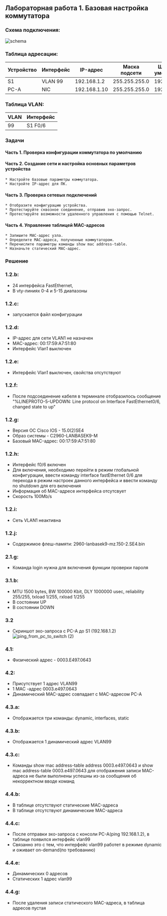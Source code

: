## Лабораторная работа 1. Базовая настройка коммутатора

### Схема подключения:

![schema](https://user-images.githubusercontent.com/18709313/109419041-1e1a4d80-79d4-11eb-95f8-b8b26630ad66.png)

### Таблица адресации:
Устройство | Интерфейс | IP-адрес | Маска подсети | Шлюз по умолчанию
------------ | ------------- | ------------- | ------------- | -------------
S1 | VLAN 99 | 192.168.1.2 | 255.255.255.0 | 192.168.1.1
PC-A | NIC | 192.168.1.10 | 255.255.255.0 | 192.168.1.1

### Таблица VLAN:
VLAN | Интерфейс
------------ | -------------
99| S1 F0/6


### Задачи 
#### Часть 1. Проверка конфигурации коммутатора по умолчанию
#### Часть 2. Создание сети и настройка основных параметров устройства
    * Настройте базовые параметры коммутатора.
    * Настройте IP-адрес для ПК.   
#### Часть 3. Проверка сетевых подключений
    * Отобразите конфигурацию устройства.
    * Протестируйте сквозное соединение, отправив эхо-запрос.
    * Протестируйте возможности удаленного управления с помощью Telnet.    
#### Часть 4. Управление таблицей MAC-адресов
    * Запишите MAC-адрес узла.
    * Определите МАС-адреса, полученные коммутатором.
    * Перечислите параметры команды show mac address-table.
    * Назначьте статический MAC-адрес.

### Решение 
### 1.2.b: 
  * 24 интерфейса FastEthernet,
  * В vty-линиях 0-4 и 5-15 диапазоны
### 1.2.c: 
  * запускается файл конфигурации
### 1.2.d: 
  * IP-адрес для сети VLAN1 не назначен
  * MAC-адрес: 00:17:59:A7:51:80
  * Интерфейс Vlan1 выключен
### 1.2.e: 
  * Интерфейс Vlan1 выключен, свойства отсутствуют
### 1.2.f: 
  * После подсоединение кабеля в терминале отобразилось сообщение "%LINEPROTO-5-UPDOWN: Line protocol on Interface FastEthernet0/6, changed state to up"
### 1.2.g: 
  * Версия OC Cisco IOS - 15.0(2)SE4
  * Образ системы - C2960-LANBASEK9-M
  * Базовый MAC-адрес: 00:17:59:A7:51:80
### 1.2.h:
  * Интерфейс f0/6 включен
  * Для включения, необходимо перейти в режим глобальной конфигурации, ввести команду interface fastEthernet 0/6 для перехода в режим настроек данного интерфейса и ввести команду no shutdown для его включения
  * Информация об MAC-адресе интерфейса отсутсвует
  * Скорость 100Mb/s
### 1.2.i:
  * Сеть VLAN1 неактивна
### 1.2.j: 
  * Содержимое флеш-памяти: 2960-lanbasek9-mz.150-2.SE4.bin

### 2.1.g: 
  * Команда login нужна для включения функции проверки пароля

### 3.1.b:
  * MTU 1500 bytes, BW 100000 Kbit, DLY 1000000 usec, reliability 255/255, txload 1/255, rxload 1/255
  * В состоянии UP
  * В состоянии DOWN
### 3.2
  * Скриншот эхо-запроса с PC-A до S1 (192.168.1.2)
![ping_from_pc_to_switch (2)](https://user-images.githubusercontent.com/18709313/109425683-1ec1dc80-79f2-11eb-8395-1a3842252a1f.png)


### 4.1: 
  * Физический адрес - 0003.E497.0643
### 4.2:
  * Присутствует 1 адрес VLAN99
  * 1 MAC -адрес 0003.e497.0643
  * Динамический MAC-адрес совпадает с MAC-адресом PC-A
### 4.3.a: 
  * Отображается три команды: dynamic, interfaces, static
### 4.3.b: 
  * Отображается 1 динамический адрес VLAN99
### 4.3.c: 
  * Команды show mac address-table address 0003.e497.0643 и show mac address-table 0003.e497.0643 для отображения записи MAC-адреса не были выполнены успешны из-за сообщения об некорректном вводе команд
### 4.4.b: 
  * В таблице отсутствуют статические MAC-адреса
  * В таблице отсутствуют динамические MAC-адреса
### 4.4.c:
  * После отправки эхо-запроса с консоли PC-A(ping 192.168.1.2), в таблице появился интерфейс vlan99
  * Связанно это с тем, что интерфейс vlan99 работет в режиме dynamic и оживает on-demand(по требованию)
### 4.4.e:
  * Динамических 0 адресов
  * Статических 1 адрес vlan99
### 4.4.g: 
  * После удаления записи статического MAC-адреса, в таблица адресов пустая
